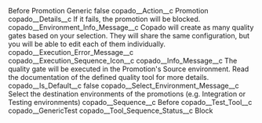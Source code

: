 <?xml version="1.0" encoding="UTF-8"?>
<CustomMetadata xmlns="http://soap.sforce.com/2006/04/metadata" xmlns:xsi="http://www.w3.org/2001/XMLSchema-instance" xmlns:xsd="http://www.w3.org/2001/XMLSchema">
    <label>Before Promotion Generic</label>
    <protected>false</protected>
    <values>
        <field>copado__Action__c</field>
        <value xsi:type="xsd:string">Promotion</value>
    </values>
    <values>
        <field>copado__Details__c</field>
        <value xsi:type="xsd:string">If it fails, the promotion will be blocked.</value>
    </values>
    <values>
        <field>copado__Environment_Info_Message__c</field>
        <value xsi:type="xsd:string">Copado will create as many quality gates based on your selection. They will share the same configuration, but you will be able to edit each of them individually.</value>
    </values>
    <values>
        <field>copado__Execution_Error_Message__c</field>
        <value xsi:nil="true"/>
    </values>
    <values>
        <field>copado__Execution_Sequence_Icon__c</field>
        <value xsi:nil="true"/>
    </values>
    <values>
        <field>copado__Info_Message__c</field>
        <value xsi:type="xsd:string">The quality gate will be executed in the Promotion&apos;s Source environment. Read the documentation of the defined quality tool for more details.</value>
    </values>
    <values>
        <field>copado__Is_Default__c</field>
        <value xsi:type="xsd:boolean">false</value>
    </values>
    <values>
        <field>copado__Select_Environment_Message__c</field>
        <value xsi:type="xsd:string">Select the destination environments of the promotions (e.g. Integration or Testing environments)</value>
    </values>
    <values>
        <field>copado__Sequence__c</field>
        <value xsi:type="xsd:string">Before</value>
    </values>
    <values>
        <field>copado__Test_Tool__c</field>
        <value xsi:type="xsd:string">copado__GenericTest</value>
    </values>
    <values>
        <field>copado__Tool_Sequence_Status__c</field>
        <value xsi:type="xsd:string">Block</value>
    </values>
</CustomMetadata>
